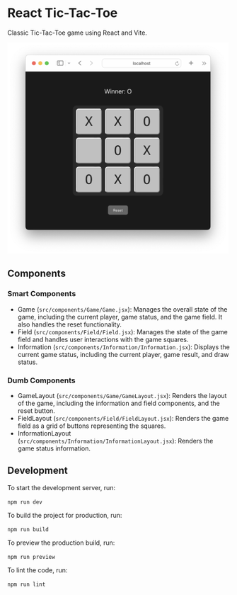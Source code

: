 # React Tic-Tac-Toe

Classic Tic-Tac-Toe game using React and Vite.

<img src="public/screenshot.png" alt="Tic Tac Toe Screenshot" width="500"/>

## Components

### Smart Components

- Game (`src/components/Game/Game.jsx`): Manages the overall state of the game, including the current player, game status, and the game field. It also handles the reset functionality.
- Field (`src/components/Field/Field.jsx`): Manages the state of the game field and handles user interactions with the game squares.
- Information (`src/components/Information/Information.jsx`): Displays the current game status, including the current player, game result, and draw status.

### Dumb Components

- GameLayout (`src/components/Game/GameLayout.jsx`): Renders the layout of the game, including the information and field components, and the reset button.
- FieldLayout (`src/components/Field/FieldLayout.jsx`): Renders the game field as a grid of buttons representing the squares.
- InformationLayout (`src/components/Information/InformationLayout.jsx`): Renders the game status information.

## Development

To start the development server, run:

`npm run dev`

To build the project for production, run:

`npm run build`

To preview the production build, run:

`npm run preview`

To lint the code, run:

`npm run lint`
